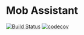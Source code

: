 # Mob Assistant
[![Build Status](https://travis-ci.org/ddrexl/mob-assistant.svg?branch=master)](https://travis-ci.org/ddrexl/mob-assistant)
[![codecov](https://codecov.io/gh/ddrexl/mob-assistant/branch/master/graph/badge.svg)](https://codecov.io/gh/ddrexl/mob-assistant)
